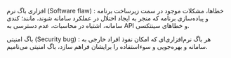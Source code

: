 باگ نرم‎ افزاری (Software flaw) : خطا‌ها، مشکلات موجود در سمت زیرساخت برنامه و پیاده‌سازی برنامه که منجر به ایجاد اختلال در عملکرد سامانه شوند، مانند؛ کندی سامانه، اشتباه در محاسبات، عدم دسترسی به API و خطاهای سینتکسی.


باگ امنیتی (Security bug) : هر باگ نرم‌افزاری‌ای که امکان نفوذ افراد خارجی به سامانه و بهره‌جویی و سوءاستفاده‌ را برایشان فراهم سازد، باگ امنیتی می‌نامیم.
